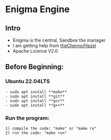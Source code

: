 # Enigma Engine
## Intro
- Enigma is the central, Sandbox the manager
- I am getting help from [theCherno/Hazel](https://github.com/TheCherno/Hazel)
- Apache Licence V2.0

## Before Beginning:
### Ubuntu 22.04LTS
```
- sudo apt install **make**
- sudo apt install **git**
- sudo apt install **gcc**
- sudo apt install **g++**
```

### Run the program:
```
1) compile the code: "make" or "make re"
2) run the code: "make run"
```
